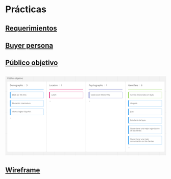 # Prácticas

## [Requerimientos](https://github.com/JonatanAlexisYanezRivas/Frontend-mision--01--intro/blob/main/Requerimientos.pdf)

## [Buyer persona](https://github.com/JonatanAlexisYanezRivas/Frontend-mision--01--intro/blob/main/Buyer%20persona.pdf)

## [Público  objetivo](https://miro.com/app/board/uXjVOJGvh70=/?invite_link_id=871982146179)

## ![Público objetivo](https://github.com/JonatanAlexisYanezRivas/Frontend-mision--01--intro/blob/main/público%20objetivo.png)

## [Wireframe](https://github.com/JonatanAlexisYanezRivas/Frontend-mision--01--intro/blob/main/wireframe.pdf)
